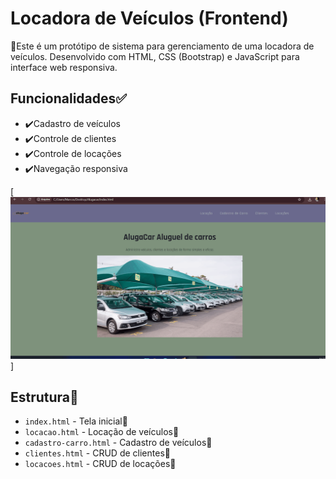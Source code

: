 # Locadora de Veículos (Frontend)

📌Este é um protótipo de sistema para gerenciamento de uma locadora de veículos. Desenvolvido com HTML, CSS (Bootstrap) e JavaScript para interface web responsiva.

## Funcionalidades✅
- ✔️Cadastro de veículos
- ✔️Controle de clientes
- ✔️Controle de locações
- ✔️Navegação responsiva

[<img src="gif-fastcar.gif" alt="Locadora de Veículos" width="600"/>]

## Estrutura🧩
- `index.html` - Tela inicial🧩
- `locacao.html` - Locação de veículos🧩
- `cadastro-carro.html` - Cadastro de veículos🧩
- `clientes.html` - CRUD de clientes🧩
- `locacoes.html` - CRUD de locações🧩


